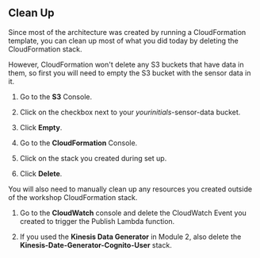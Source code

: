 ## Clean Up

Since most of the architecture was created by running a CloudFormation template, you can clean up most of what you did today by deleting the CloudFormation stack. 

However, CloudFormation won't delete any S3 buckets that have data in them, so first you will need to empty the S3 bucket with the sensor data in it.

1. Go to the **S3** Console.

1. Click on the checkbox next to your *yourinitials*-sensor-data bucket. 

1. Click **Empty**.

1. Go to the **CloudFormation** Console.

1. Click on the stack you created during set up.

1. Click **Delete**.

You will also need to manually clean up any resources you created outside of the workshop CloudFormation stack. 

1. Go to the **CloudWatch** console and delete the CloudWatch Event you created to trigger the Publish Lambda function.

1. If you used the **Kinesis Data Generator** in Module 2, also delete the **Kinesis-Date-Generator-Cognito-User** stack.
